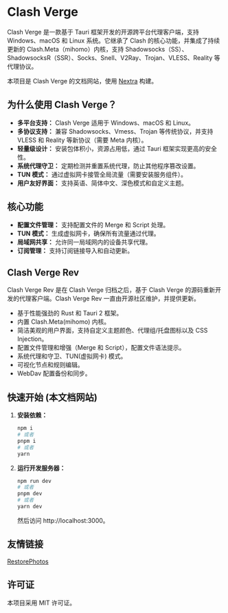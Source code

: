 # Clash Verge

Clash Verge 是一款基于 Tauri 框架开发的开源跨平台代理客户端，支持 Windows、macOS 和 Linux 系统。它继承了 Clash 的核心功能，并集成了持续更新的 Clash.Meta（mihomo）内核，支持 Shadowsocks（SS）、ShadowsocksR（SSR）、Socks、Snell、V2Ray、Trojan、VLESS、Reality 等代理协议。

本项目是 Clash Verge 的文档网站，使用 [Nextra](https://nextra.site) 构建。

## 为什么使用 Clash Verge？

- **多平台支持：** Clash Verge 适用于 Windows、macOS 和 Linux。
- **多协议支持：** 兼容 Shadowsocks、Vmess、Trojan 等传统协议，并支持 VLESS 和 Reality 等新协议（需要 Meta 内核）。
- **轻量级设计：** 安装包体积小，资源占用低，通过 Tauri 框架实现更高的安全性。
- **系统代理守卫：** 定期检测并重置系统代理，防止其他程序篡改设置。
- **TUN 模式：** 通过虚拟网卡接管全局流量（需要安装服务组件）。
- **用户友好界面：** 支持英语、简体中文、深色模式和自定义主题。

## 核心功能

- **配置文件管理：** 支持配置文件的 Merge 和 Script 处理。
- **TUN 模式：** 生成虚拟网卡，确保所有流量通过代理。
- **局域网共享：** 允许同一局域网内的设备共享代理。
- **订阅管理：** 支持订阅链接导入和自动更新。

## Clash Verge Rev

Clash Verge Rev 是在 Clash Verge 归档之后，基于 Clash Verge 的源码重新开发的代理客户端。Clash Verge Rev 一直由开源社区维护，并提供更新。

- 基于性能强劲的 Rust 和 Tauri 2 框架。
- 内置 Clash.Meta(mihomo) 内核。
- 简洁美观的用户界面，支持自定义主题颜色、代理组/托盘图标以及 CSS Injection。
- 配置文件管理和增强（Merge 和 Script），配置文件语法提示。
- 系统代理和守卫、TUN(虚拟网卡) 模式。
- 可视化节点和规则编辑。
- WebDav 配置备份和同步。

## 快速开始 (本文档网站)

1.  **安装依赖：**
    ```bash
    npm i
    # 或者
    pnpm i
    # 或者
    yarn
    ```
2.  **运行开发服务器：**
    ```bash
    npm run dev
    # 或者
    pnpm dev
    # 或者
    yarn dev
    ```
    然后访问 http://localhost:3000。
## 友情链接
[RestorePhotos](https://restorephoto.net)
## 许可证

本项目采用 MIT 许可证。 